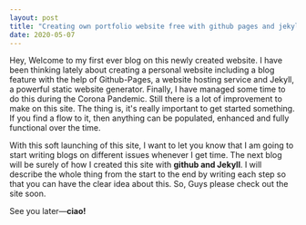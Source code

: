 ```yaml
---
layout: post
title: "Creating own portfolio website free with github pages and jekyll"
date: 2020-05-07
---
```


Hey, Welcome to my first ever blog on this newly created website. I have been thinking lately about creating a personal website including a blog feature with the help of Github-Pages, a website hosting service and Jekyll, a powerful static website generator.
Finally, I have managed some time to do this during the Corona Pandemic. Still there is a lot of improvement to make on this site. The thing is, it's really important to get started something. If you find a flow to it, then anything can be populated, enhanced and fully functional over the time.

With this soft launching of this site, I want to let you know that I am going to start writing blogs on different issues whenever I get time. The next blog will be surely of how I created this site with __github and Jekyll__. I will describe the whole thing from the start to the end by writing each step so that you can have the clear idea about this.
So, Guys please check out the site soon.

See you later—__ciao!__
